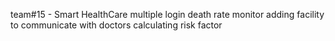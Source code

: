 team#15 - Smart HealthCare
multiple login
death rate monitor
adding facility to communicate with doctors
calculating risk factor
